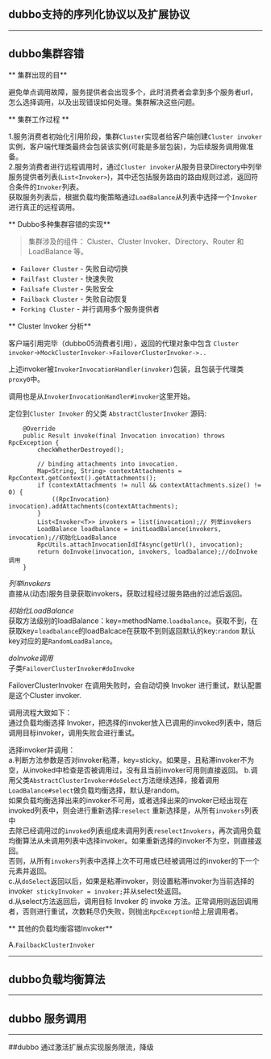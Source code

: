 ## dubbo支持的序列化协议以及扩展协议

---

## dubbo集群容错

** 集群出现的目**  

避免单点调用故障，服务提供者会出现多个，此时消费者会拿到多个服务者url，怎么选择调用，以及出现错误如何处理。集群解决这些问题。

** 集群工作过程 **  

1.服务消费者初始化引用阶段，集群`Cluster`实现者给客户端创建`Cluster invoker`实例，客户端代理类最终会包装该实例(可能是多层包装)，为后续服务调用做准备。  
2.服务消费者进行远程调用时，通过`Cluster invoker`从服务目录Directory中列举服务提供者列表(`List<Invoker>`)，其中还包括服务路由的路由规则过滤，返回符合条件的`Invoker`列表。  
获取服务列表后，根据负载均衡策略通过`LoadBalance`从列表中选择一个`Invoker`进行真正的远程调用。


** Dubbo多种集群容错的实现**    

> 集群涉及的组件： Cluster、Cluster Invoker、Directory、Router 和 LoadBalance 等。

 * `Failover Cluster` - 失败自动切换  
 * `Failfast Cluster` - 快速失败  
 * `Failsafe Cluster` - 失败安全  
 * `Failback Cluster` - 失败自动恢复  
 * `Forking Cluster` - 并行调用多个服务提供者  
 
** Cluster Invoker 分析** 

客户端引用完毕（dubbo05消费者引用），返回的代理对象中包含 `Cluster invoker`->`MockClusterInvoker->FailoverClusterInvoker->..`

上述invoker被`InvokerInvocationHandler(invoker)`包装，且包装于代理类`proxy0`中。

调用也是从`InvokerInvocationHandler#invoker`这里开始。

定位到`Cluster Invoker` 的父类 `AbstractClusterInvoker` 源码:  

```
    @Override
    public Result invoke(final Invocation invocation) throws RpcException {
        checkWhetherDestroyed();

        // binding attachments into invocation.
        Map<String, String> contextAttachments = RpcContext.getContext().getAttachments();
        if (contextAttachments != null && contextAttachments.size() != 0) {
            ((RpcInvocation) invocation).addAttachments(contextAttachments);
        }
        List<Invoker<T>> invokers = list(invocation);// 列举invokers
        LoadBalance loadbalance = initLoadBalance(invokers, invocation);//初始化LoadBalance
        RpcUtils.attachInvocationIdIfAsync(getUrl(), invocation);
        return doInvoke(invocation, invokers, loadbalance);//doInvoke调用
    }
```
*列举invokers*   
直接从(动态)服务目录获取invokers，获取过程经过服务路由的过滤后返回。  

*初始化LoadBalance*   
获取方法级别的loadBalance：key=methodName.`loadbalance`。获取不到，在获取key=`loadbalance`的loadBalcace在获取不到则返回默认的key:`random`
默认key对应的是`RandomLoadBalance`。

*doInvoke调用*  
子类`FailoverClusterInvoker#doInvoke`

FailoverClusterInvoker 在调用失败时，会自动切换 Invoker 进行重试，默认配置是这个Cluster invoker.  

调用流程大致如下：  
通过负载均衡选择 Invoker，把选择的invoker放入已调用的invoked列表中，随后调用目标invoker，调用失败会进行重试。  

选择invoker并调用：   
a.判断方法参数是否对invoker粘滞，key=sticky。如果是，且粘滞invoker不为空，从invoked中检查是否被调用过，没有且当前invoker可用则直接返回。
b.调用父类`AbstractClusterInvoker#doSelect`方法继续选择，接着调用`LoadBalance#select`做负载均衡选择，默认是random。  
如果负载均衡选择出来的invoker不可用，或者选择出来的invoker已经出现在invoked列表中，则会进行重新选择:`reselect` 重新选择是，从所有`invokers`列表中  
去除已经调用过的`invoked`列表组成未调用列表`reselectInvokers`，再次调用负载均衡算法从未调用列表中选择invoker。如果重新选择的invoker不为空，则直接返回。  
否则，从所有`invokers`列表中选择上次不可用或已经被调用过的invoker的下一个元素并返回。  
c.从`doSelect`返回以后，如果是粘滞invoker，则设置粘滞invoker为当前选择的invoker` stickyInvoker = invoker;`并从select处返回。  
d.从select方法返回后，调用目标 Invoker 的 invoke 方法。正常调用则返回调用者，否则进行重试，次数耗尽仍失败，则抛出`RpcException`给上层调用者。   

** 其他的负载均衡容错Invoker**   

A.`FailbackClusterInvoker`  



---
## dubbo负载均衡算法

---
## dubbo 服务调用

---
##dubbo 通过激活扩展点实现服务限流，降级